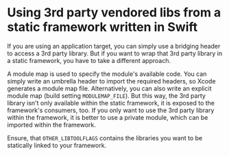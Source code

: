 # Using 3rd party vendored libs from a static framework written in Swift

If you are using an application target, you can simply use a bridging header to access a 3rd party library.
But if you want to wrap that 3rd party library in a static framework, you have to take a different approach.

A module map is used to specify the module's available code.
You can simply write an umbrella header to import the required headers, so Xcode generates a module map file.
Alternatively, you can also write an explicit module map (build setting `MODULEMAP_FILE`).
But this way, the 3rd party library isn't only available within the static framework, it is exposed to the framework's consumers, too.
If you only want to use the 3rd party library within the framework, it is better to use a private module, which can be imported within the framework.

Ensure, that `OTHER_LIBTOOLFLAGS` contains the libraries you want to be statically linked to your framework.
